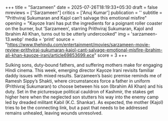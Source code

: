 +++
title = "Sarzameen"
date = 2025-07-26T18:19:33+05:30
draft = false
mreviews = ["Sarzameen"]
critics = ['Anuj Kumar']
publication = ''
subtitle = "Prithviraj Sukumaran and Kajol can’t salvage this emotional misfire"
opening = "Kayoze Irani has put the ingredients for a poignant roller coaster on the burner, but ‘Sarzameen’, starring Prithviraj Sukumaran, Kajol and Ibrahim Ali Khan, turns out to be utterly undercooked"
img = 'sarzameen-13.webp'
media = 'print'
source = "https://www.thehindu.com/entertainment/movies/sarzameen-movie-review-prithviraj-sukumaran-kajol-cant-salvage-emotional-misfire-ibrahim-ali-khan-kayoze-irani/article69853699.ece"
score = 3
+++

Sulking sons, duty-bound fathers, and suffering mothers make for engaging Hindi cinema. This week, emerging director Kayoze Irani revisits familiar daddy issues with mixed results. Sarzameen’s basic premise reminds me of Ramesh Sippy’s Shakti, where circumstances force a father in uniform (Prithivraj Sukumaran) to choose between his son (Ibrahim Ali Khan) and his duty. Set in the picturesque political cauldron of Kashmir, the stakes get higher here when the neglected son stutters his way into the enemy camp led by dreaded militant Kabil (K.C. Shankar). As expected, the mother (Kajol) tries to be the connecting link, but a past that needs to be addressed remains unhealed, leaving wounds unresolved.
